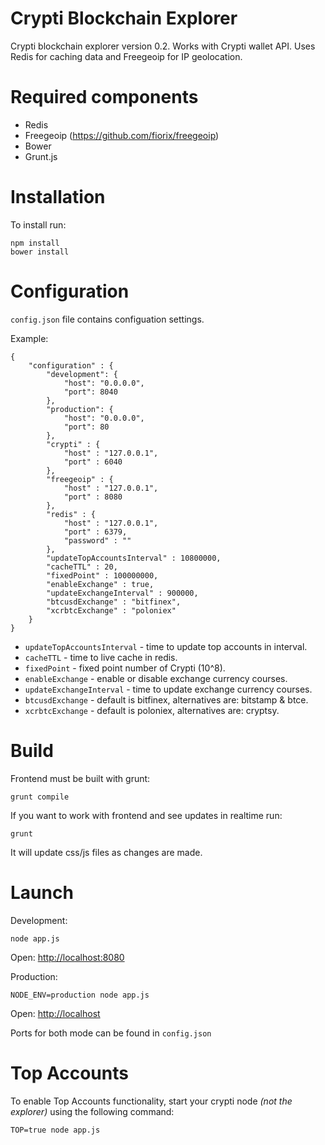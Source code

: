 Crypti Blockchain Explorer
==========================

Crypti blockchain explorer version 0.2. Works with Crypti wallet API.
Uses Redis for caching data and Freegeoip for IP geolocation.

# Required components

 * Redis
 * Freegeoip (https://github.com/fiorix/freegeoip)
 * Bower
 * Grunt.js

# Installation

To install run:

```
npm install
bower install
```

# Configuration

`config.json` file contains configuation settings.

Example:

```
{
    "configuration" : {
        "development": {
            "host": "0.0.0.0",
            "port": 8040
        },
        "production": {
            "host": "0.0.0.0",
            "port": 80
        },
        "crypti" : {
            "host" : "127.0.0.1",
            "port" : 6040
        },
        "freegeoip" : {
            "host" : "127.0.0.1",
            "port" : 8080
        },
        "redis" : {
            "host" : "127.0.0.1",
            "port" : 6379,
            "password" : ""
        },
        "updateTopAccountsInterval" : 10800000,
        "cacheTTL" : 20,
        "fixedPoint" : 100000000,
        "enableExchange" : true,
        "updateExchangeInterval" : 900000,
        "btcusdExchange" : "bitfinex",
        "xcrbtcExchange" : "poloniex"
    }
}
```

   * `updateTopAccountsInterval` - time to update top accounts in interval.
   * `cacheTTL` - time to live cache in redis.
   * `fixedPoint` - fixed point number of Crypti (10^8).
   * `enableExchange` - enable or disable exchange currency courses.
   * `updateExchangeInterval` - time to update exchange currency courses.
   * `btcusdExchange` - default is bitfinex, alternatives are: bitstamp & btce.
   * `xcrbtcExchange` - default is poloniex, alternatives are: cryptsy.

# Build

Frontend must be built with grunt:

```
grunt compile
```

If you want to work with frontend and see updates in realtime run:

```
grunt
```

It will update css/js files as changes are made.

# Launch

Development:

```
node app.js
```

Open: [http://localhost:8080](http://localhost:8080)

Production:

```
NODE_ENV=production node app.js
```

Open: [http://localhost](http://localhost)

Ports for both mode can be found in `config.json`

# Top Accounts

To enable Top Accounts functionality, start your crypti node _(not the explorer)_ using the following command:

```
TOP=true node app.js
```

